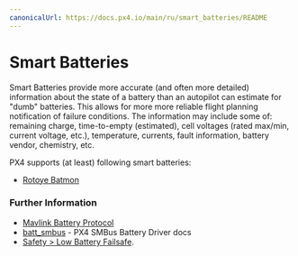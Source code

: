 ```yaml
---
canonicalUrl: https://docs.px4.io/main/ru/smart_batteries/README
---
```


# Smart Batteries

Smart Batteries provide more accurate (and often more detailed) information about the state of a battery than an autopilot can estimate for "dumb" batteries. This allows for more more reliable flight planning notification of failure conditions. The information may include some of: remaining charge, time-to-empty (estimated), cell voltages (rated max/min, current voltage, etc.), temperature, currents, fault information, battery vendor, chemistry, etc.

PX4 supports (at least) following smart batteries:
* [Rotoye Batmon](../smart_batteries/rotoye_batmon.md)

### Further Information

- [Mavlink Battery Protocol](https://mavlink.io/en/services/battery.html)
- [batt_smbus](../modules/modules_driver.md) - PX4 SMBus Battery Driver docs
- [Safety > Low Battery Failsafe](../config/safety.md#low-battery-failsafe).
